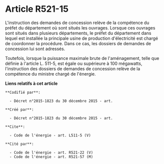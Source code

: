 # Article R521-15

L'instruction des demandes de concession relève de la compétence du préfet du département où sont situés les ouvrages.
Lorsque ces ouvrages sont situés dans plusieurs départements, le préfet du département dans lequel est installée la
principale usine de production d'électricité est chargé de coordonner la procédure. Dans ce cas, les dossiers de demandes de
concession lui sont adressés. 

Toutefois, lorsque la puissance maximale brute de l'aménagement, telle que définie à l'article L. 511-5, est égale ou
supérieure à 100 mégawatts, l'instruction des dossiers de demandes de concession relève de la compétence du ministre chargé
de l'énergie.

**Liens relatifs à cet article**

	**Codifié par**:

	  - Décret n°2015-1823 du 30 décembre 2015 - art.

	**Créé par**:

	  - Décret n°2015-1823 du 30 décembre 2015 - art.

	**Cite**:

	  - Code de l'énergie - art. L511-5 (V)

	**Cité par**:

	  - Code de l'énergie - art. R521-22 (V)
	  - Code de l'énergie - art. R521-57 (M)
